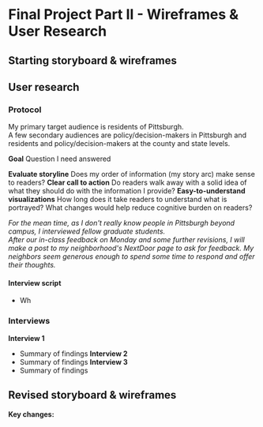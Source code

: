 # Final Project Part II - Wireframes & User Research

## Starting storyboard & wireframes

## User research
### Protocol
My primary target audience is residents of Pittsburgh.  
A few secondary audiences are policy/decision-makers in Pittsburgh and residents and policy/decision-makers at the county and state levels.

__Goal__ Question I need answered

__Evaluate storyline__ Does my order of information (my story arc) make sense to readers?
__Clear call to action__ Do readers walk away with a solid idea of what they should do with the information I provide?
__Easy-to-understand visualizations__ How long does it take readers to understand what is portrayed? What changes would help reduce cognitive burden on readers?

_For the mean time, as I don't really know people in Pittsburgh beyond campus, I interviewed fellow graduate students.  
After our in-class feedback on Monday and some further revisions, I will make a post to my neighborhood's NextDoor page to ask for feedback. My neighbors seem generous enough to spend some time to respond and offer their thoughts._

#### Interview script
* Wh

### Interviews
__Interview 1__
* Summary of findings
__Interview 2__
* Summary of findings
__Interview 3__
* Summary of findings

## Revised storyboard & wireframes
__Key changes:__ 


